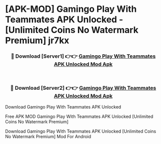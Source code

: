# [APK-MOD] Gamingo  Play With Teammates APK Unlocked - [Unlimited Coins No Watermark Premium] jr7kx



<div align="center">
<h3>🔴 Download [Server1] 👉👉 <a href="https://momento.my/?title=Gamingo__Play_With_Teammates_APK_Unlocked">Gamingo  Play With Teammates APK Unlocked Mod Apk</a></h3><br>

<h3>🔴 Download [Server2] 👉👉 <a href="https://momento.my/?title=Gamingo__Play_With_Teammates_APK_Unlocked">Gamingo  Play With Teammates APK Unlocked Mod Apk</a></h3>
</div>



Download Gamingo  Play With Teammates APK Unlocked 

Free APK MOD Gamingo  Play With Teammates APK Unlocked [Unlimited Coins No Watermark Premium]

Download Gamingo  Play With Teammates APK Unlocked [Unlimited Coins No Watermark Premium] Mod For Android
